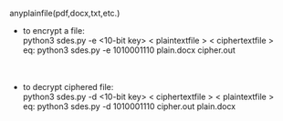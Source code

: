 anyplainfile(pdf,docx,txt,etc.)</br>
- to encrypt a file:<br />
python3 sdes.py -e <10-bit key> < plaintextfile > < ciphertextfile ><br />
eq: python3 sdes.py -e 1010001110 plain.docx cipher.out<br />
<br /><br />

- to decrypt ciphered file:<br />
python3 sdes.py -d <10-bit key> < ciphertextfile > < plaintextfile ><br />
eq: python3 sdes.py -d 1010001110 cipher.out plain.docx<br />
<br />
